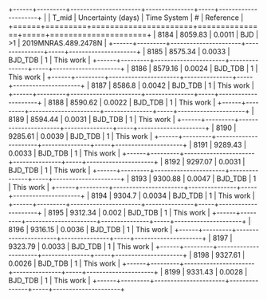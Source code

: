 +------+---------+----------------------+---------------+-----+---------------------+
|      |   T_mid |   Uncertainty (days) | Time System   | #   | Reference           |
+======+=========+======================+===============+=====+=====================+
| 8184 | 8059.83 |               0.0011 | BJD           | >1  | 2019MNRAS.489.2478N |
+------+---------+----------------------+---------------+-----+---------------------+
| 8185 | 8575.34 |               0.0033 | BJD_TDB       | 1   | This work           |
+------+---------+----------------------+---------------+-----+---------------------+
| 8186 | 8579.16 |               0.0024 | BJD_TDB       | 1   | This work           |
+------+---------+----------------------+---------------+-----+---------------------+
| 8187 | 8586.8  |               0.0042 | BJD_TDB       | 1   | This work           |
+------+---------+----------------------+---------------+-----+---------------------+
| 8188 | 8590.62 |               0.0022 | BJD_TDB       | 1   | This work           |
+------+---------+----------------------+---------------+-----+---------------------+
| 8189 | 8594.44 |               0.0031 | BJD_TDB       | 1   | This work           |
+------+---------+----------------------+---------------+-----+---------------------+
| 8190 | 9285.61 |               0.0039 | BJD_TDB       | 1   | This work           |
+------+---------+----------------------+---------------+-----+---------------------+
| 8191 | 9289.43 |               0.0033 | BJD_TDB       | 1   | This work           |
+------+---------+----------------------+---------------+-----+---------------------+
| 8192 | 9297.07 |               0.0031 | BJD_TDB       | 1   | This work           |
+------+---------+----------------------+---------------+-----+---------------------+
| 8193 | 9300.88 |               0.0047 | BJD_TDB       | 1   | This work           |
+------+---------+----------------------+---------------+-----+---------------------+
| 8194 | 9304.7  |               0.0034 | BJD_TDB       | 1   | This work           |
+------+---------+----------------------+---------------+-----+---------------------+
| 8195 | 9312.34 |               0.002  | BJD_TDB       | 1   | This work           |
+------+---------+----------------------+---------------+-----+---------------------+
| 8196 | 9316.15 |               0.0036 | BJD_TDB       | 1   | This work           |
+------+---------+----------------------+---------------+-----+---------------------+
| 8197 | 9323.79 |               0.0033 | BJD_TDB       | 1   | This work           |
+------+---------+----------------------+---------------+-----+---------------------+
| 8198 | 9327.61 |               0.0026 | BJD_TDB       | 1   | This work           |
+------+---------+----------------------+---------------+-----+---------------------+
| 8199 | 9331.43 |               0.0028 | BJD_TDB       | 1   | This work           |
+------+---------+----------------------+---------------+-----+---------------------+